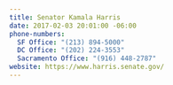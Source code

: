 ```yaml
---
title: Senator Kamala Harris
date: 2017-02-03 20:01:00 -06:00
phone-numbers:
  SF Office: "(213) 894-5000"
  DC Office: "(202) 224-3553"
  Sacramento Office: "(916) 448-2787"
website: https://www.harris.senate.gov/
---
```


